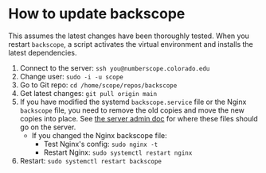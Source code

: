 # How to update backscope

This assumes the latest changes have been thoroughly tested. When you
restart `backscope`, a script activates the virtual environment and
installs the latest dependencies.

1. Connect to the server: `ssh you@numberscope.colorado.edu`
2. Change user: `sudo -i -u scope`
3. Go to Git repo: `cd /home/scope/repos/backscope`
4. Get latest changes: `git pull origin main`
5. If you have modified the systemd `backscope.service` file or the
   Nginx `backscope` file, you need to remove the old copies and move
   the new copies into place. See
   [the server admin doc](./server-administration) for where these files
   should go on the server.
   - If you changed the Nginx backscope file:
     - Test Nginx's config: `sudo nginx -t`
     - Restart Nginx: `sudo systemctl restart nginx`
7. Restart: `sudo systemctl restart backscope`

